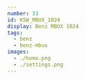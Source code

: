 ```yaml
---
number: 33
id: KSW_MBUX_1024
display: Benz MBUX 1024
tags:
  - benz
  - benz-mbux
images:
  - ./home.png
  - ./settings.png
---
```

